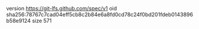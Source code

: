 version https://git-lfs.github.com/spec/v1
oid sha256:78767c7cad04eff5cb8c2b84e6a8fd0cd78c24f0bd201fdeb0143896b58e9124
size 571

